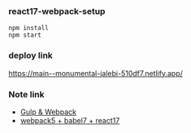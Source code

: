 ### react17-webpack-setup
```
npm install
npm start
```

### deploy link
https://main--monumental-jalebi-510df7.netlify.app/

### Note link
- [Gulp & Webpack](https://www.notion.so/lindsay0214/Gulp-Webpack-349afc21a76245cbb32b739c842446bc)
- [webpack5 + babel7 + react17](https://www.notion.so/lindsay0214/webpack5-babel7-react17-5007f9789ef44c8eb2c7b7430fac72fb)
